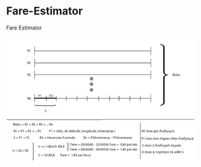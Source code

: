 # Fare-Estimator 
Fare Estimator

![Alt text](https://github.com/chrokyri/Fare-Estimator/blob/master/img.jpg "Fare Estimator")
